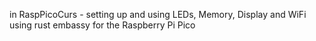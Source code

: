 in RaspPicoCurs - setting up and using LEDs, Memory, Display and WiFi using rust embassy for the Raspberry Pi Pico
